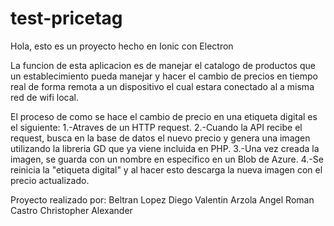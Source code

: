 # test-pricetag
Hola, esto es un proyecto hecho en Ionic con Electron

La funcion de esta aplicacion es de manejar el catalogo de productos que un establecimiento pueda manejar y hacer el cambio de precios en tiempo real de forma remota a un dispositivo el cual estara conectado al a misma red de wifi local.

El proceso de como se hace el cambio de precio en una etiqueta digital es el siguiente:
1.-Atraves de un HTTP request.
2.-Cuando la API recibe el request, busca en la base de datos el nuevo precio y genera una imagen utilizando la libreria GD que ya viene incluida en PHP.
3.-Una vez creada la imagen, se guarda con un nombre en especifico en un Blob de Azure.
4.-Se reinicia la "etiqueta digital" y al hacer esto descarga la nueva imagen con el precio actualizado.

Proyecto realizado por:
Beltran Lopez Diego
Valentin Arzola Angel
Roman Castro Christopher Alexander


